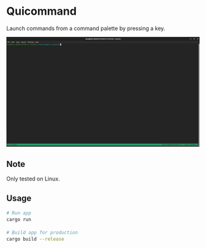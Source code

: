 # Quicommand

Launch commands from a command palette by pressing a key.


![](https://github.com/weiying-chen/command-launcher/blob/main/demo.gif)

## Note

Only tested on Linux.

## Usage

```bash
# Run app
cargo run

# Build app for production
cargo build --release
```
